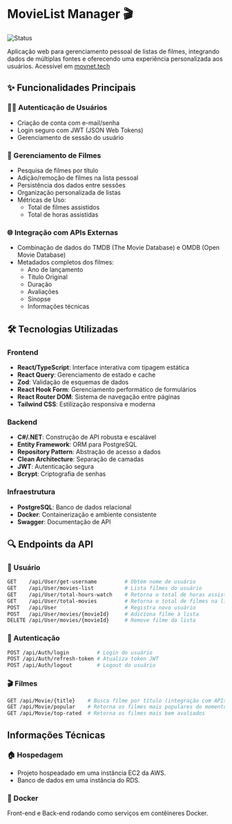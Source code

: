 # MovieList Manager 🎬

![Status](https://img.shields.io/badge/status-em_desenvolvimento-yellow)

Aplicação web para gerenciamento pessoal de listas de filmes, integrando dados de múltiplas fontes e oferecendo uma experiência personalizada aos usuários.
Acessível em [movnet.tech](https://movnet.tech)

## ✨ Funcionalidades Principais

### 🧑‍💻 Autenticação de Usuários
- Criação de conta com e-mail/senha
- Login seguro com JWT (JSON Web Tokens)
- Gerenciamento de sessão do usuário

### 🎥 Gerenciamento de Filmes
- Pesquisa de filmes por título
- Adição/remoção de filmes na lista pessoal
- Persistência dos dados entre sessões
- Organização personalizada de listas
- Métricas de Uso:
  - Total de filmes assistidos
  - Total de horas assistidas

### 🌐 Integração com APIs Externas
- Combinação de dados do TMDB (The Movie Database) e OMDB (Open Movie Database)
- Metadados completos dos filmes:
  - Ano de lançamento
  - Título Original
  - Duração
  - Avaliações
  - Sinopse
  - Informações técnicas

## 🛠 Tecnologias Utilizadas

### Frontend
- **React/TypeScript**: Interface interativa com tipagem estática
- **React Query**: Gerenciamento de estado e cache
- **Zod**: Validação de esquemas de dados
- **React Hook Form**: Gerenciamento performático de formulários
- **React Router DOM**: Sistema de navegação entre páginas
- **Tailwind CSS**: Estilização responsiva e moderna

### Backend
- **C#/.NET**: Construção de API robusta e escalável
- **Entity Framework**: ORM para PostgreSQL
- **Repository Pattern**: Abstração de acesso a dados
- **Clean Architecture**: Separação de camadas
- **JWT**: Autenticação segura
- **Bcrypt**: Criptografia de senhas

### Infraestrutura
- **PostgreSQL**: Banco de dados relacional
- **Docker**: Containerização e ambiente consistente
- **Swagger**: Documentação de API

## 🔍 Endpoints da API

### 👤 Usuário
```bash
GET    /api/User/get-username         # Obtém nome de usuário
GET    /api/User/movies-list          # Lista filmes do usuário
GET    /api/User/total-hours-watch    # Retorna o total de horas assistidas
GET    /api/User/total-movies         # Retorna o total de filmes na lista do usuário
POST   /api/User                      # Registra novo usuário
POST   /api/User/movies/{movieId}     # Adiciona filme à lista
DELETE /api/User/movies/{movieId}     # Remove filme da lista
```
### 🔑 Autenticação
```bash
POST /api/Auth/login         # Login do usuário
POST /api/Auth/refresh-token # Atualiza token JWT
POST /api/Auth/logout        # Logout do usuário
```
### 🎬 Filmes
```bash
GET /api/Movie/{title}    # Busca filme por título (integração com APIs externas)
GET /api/Movie/popular    # Retorna os filmes mais populares do momento
GET /api/Movie/top-rated  # Retorna os filmes mais bem avaliados
```

## Informações Técnicas

### 🏠 Hospedagem
- Projeto hospeadado em uma instância EC2 da AWS.
- Banco de dados em uma instância do RDS.

### 🚢 Docker
Front-end e Back-end rodando como serviços em contêineres Docker.
